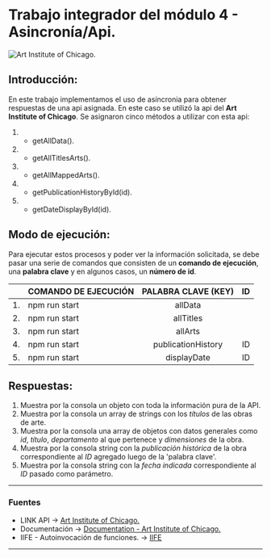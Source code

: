 # Trabajo integrador del módulo 4 - Asincronía/Api.

![Art Institute of Chicago.](https://pentagram-production.imgix.net/d88b76cb-7f59-4bd5-8a27-871aeacbb8cf/am_artinstituteofchicago_01.jpg?rect=0%2C460%2C3020%2C1888&w=1500&fit=crop&fm=jpg&q=70&auto=format&h=935 )

## Introducción:

En este trabajo implementamos el uso de asíncronia para obtener respuestas de una api asignada. En este caso se utilizó la api del **Art Institute of Chicago**.
Se asignaron cinco métodos a utilizar con esta api:

1. *  getAllData().
2. * getAllTitlesArts().
3. * getAllMappedArts().
4. * getPublicationHistoryById(id).
5. * getDateDisplayById(id).

## Modo de ejecución:

 Para ejecutar estos procesos y poder ver la información solicitada, se debe pasar una serie de comandos que consisten de un **comando de ejecución**, una **palabra clave** y en algunos casos, un **número de id**.
 
|       | COMANDO DE EJECUCIÓN | PALABRA CLAVE (KEY) |  ID   |
| :---: | -------------------- | :-----------------: | :---: |
|  1.   | npm run start        |       allData       |       |
|  2.   | npm run start        |      allTitles      |       |
|  3.   | npm run start        |       allArts       |       |
|  4.   | npm run start        | publicationHistory  |  ID   |
|  5.   | npm run start        |     displayDate     |  ID   |

 
 ## Respuestas:

 1. Muestra por la consola un objeto con toda la información pura de la API.
 2. Muestra por la consola un array de strings con los *títulos* de las obras de arte.
 3. Muestra por la consola una array de objetos con datos generales como *id*, *título*, *departamento* al que pertenece y *dimensiones* de la obra.
 4. Muestra por la consola string con la *publicación histórica* de la obra correspondiente al *ID* agregado luego de la 'palabra clave'.
 5. Muestra por la consola string con la *fecha indicada* correspondiente al *ID* pasado como parámetro.

***
### Fuentes ###

 * LINK API -> [Art Institute of Chicago.](https://api.artic.edu/api/v1/artworks/)
 * Documentación -> [Documentation - Art Institute of Chicago.](https://api.artic.edu/docs/)
 * IIFE - Autoinvocación de funciones. -> [IIFE](https://developer.mozilla.org/es/docs/Glossary/IIFE)
 
***


